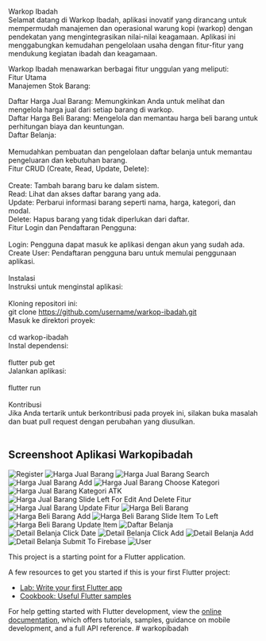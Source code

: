 Warkop Ibadah<br>
Selamat datang di Warkop Ibadah, aplikasi inovatif yang dirancang untuk mempermudah manajemen dan operasional warung kopi (warkop) dengan pendekatan yang mengintegrasikan nilai-nilai keagamaan. Aplikasi ini menggabungkan kemudahan pengelolaan usaha dengan fitur-fitur yang mendukung kegiatan ibadah dan keagamaan.<br>

Warkop Ibadah menawarkan berbagai fitur unggulan yang meliputi:<br>
Fitur Utama<br>
Manajemen Stok Barang:<br>

Daftar Harga Jual Barang: Memungkinkan Anda untuk melihat dan mengelola harga jual dari setiap barang di warkop.<br>
Daftar Harga Beli Barang: Mengelola dan memantau harga beli barang untuk perhitungan biaya dan keuntungan.<br>
Daftar Belanja:<br>
<br>
Memudahkan pembuatan dan pengelolaan daftar belanja untuk memantau pengeluaran dan kebutuhan barang.<br>
Fitur CRUD (Create, Read, Update, Delete):<br>
<br>
Create: Tambah barang baru ke dalam sistem.<br>
Read: Lihat dan akses daftar barang yang ada.<br>
Update: Perbarui informasi barang seperti nama, harga, kategori, dan modal.<br>
Delete: Hapus barang yang tidak diperlukan dari daftar.<br>
Fitur Login dan Pendaftaran Pengguna:<br>
<br>
Login: Pengguna dapat masuk ke aplikasi dengan akun yang sudah ada.<br>
Create User: Pendaftaran pengguna baru untuk memulai penggunaan aplikasi.<br>
<br>
Instalasi<br>
Instruksi untuk menginstal aplikasi:<br>
<br>
Kloning repositori ini:<br>
git clone https://github.com/username/warkop-ibadah.git<br>
Masuk ke direktori proyek:<br>
<br>
cd warkop-ibadah<br>
Instal dependensi:<br>
<br>
flutter pub get<br>
Jalankan aplikasi:<br>
<br>
flutter run<br>
<br>
Kontribusi<br>
Jika Anda tertarik untuk berkontribusi pada proyek ini, silakan buka masalah dan buat pull request dengan perubahan yang diusulkan.<br>
<br>
## Screenshoot Aplikasi Warkopibadah

![Register](https://github.com/ibnumalikmudzopar/warkopibadah/blob/main/lib/mockup/Register.jpg)
![Harga Jual Barang](https://github.com/ibnumalikmudzopar/warkopibadah/blob/main/lib/mockup/HargaJualBarang.jpg)
![Harga Jual Barang Search](https://github.com/ibnumalikmudzopar/warkopibadah/blob/main/lib/mockup/HargaJualBarangSearch.jpg)
![Harga Jual Barang Add](https://github.com/ibnumalikmudzopar/warkopibadah/blob/main/lib/mockup/HargaJualBarangAdd.jpg)
![Harga Jual Barang Choose Kategori](https://github.com/ibnumalikmudzopar/warkopibadah/blob/main/lib/mockup/HargaJualBarangChooseKategori.jpg)
![Harga Jual Barang Kategori ATK](https://github.com/ibnumalikmudzopar/warkopibadah/blob/main/lib/mockup/HargaJualBarangKategoriATK.jpg)
![Harga Jual Barang Slide Left For Edit And Delete Fitur](https://github.com/ibnumalikmudzopar/warkopibadah/blob/main/lib/mockup/HargaJualbarangSlideLeftForEditAndDeleteFitur.jpg)
![Harga Jual Barang Update Fitur](https://github.com/ibnumalikmudzopar/warkopibadah/blob/main/lib/mockup/HargaJualBarangUpdateFiture.jpg)
![Harga Beli Barang](https://github.com/ibnumalikmudzopar/warkopibadah/blob/main/lib/mockup/HargaBeliBarang.jpg)
![Harga Beli Barang Add](https://github.com/ibnumalikmudzopar/warkopibadah/blob/main/lib/mockup/HargaBeliBarangAdd.jpg)
![Harga Beli Barang Slide Item To Left](https://github.com/ibnumalikmudzopar/warkopibadah/blob/main/lib/mockup/HargaBeliBarangSlideItemToLeft.jpg)
![Harga Beli Barang Update Item](https://github.com/ibnumalikmudzopar/warkopibadah/blob/main/lib/mockup/HargaBeliBarangUpdateItem.jpg)
![Daftar Belanja](https://github.com/ibnumalikmudzopar/warkopibadah/blob/main/lib/mockup/DaftarBelanja.jpg)
![Detail Belanja Click Date](https://github.com/ibnumalikmudzopar/warkopibadah/blob/main/lib/mockup/DetailBelanjaClickDate.jpg)
![Detail Belanja Click Add](https://github.com/ibnumalikmudzopar/warkopibadah/blob/main/lib/mockup/DetailBelanjaClickAdd.jpg)
![Detail Belanja Add](https://github.com/ibnumalikmudzopar/warkopibadah/blob/main/lib/mockup/DetailBelanjaAddAdd.jpg)
![Detail Belanja Submit To Firebase](https://github.com/ibnumalikmudzopar/warkopibadah/blob/main/lib/mockup/DetailBelanjaSubmitToFirebase.jpg)
![User](https://github.com/ibnumalikmudzopar/warkopibadah/blob/main/lib/mockup/User.jpg)


















This project is a starting point for a Flutter application.

A few resources to get you started if this is your first Flutter project:

- [Lab: Write your first Flutter app](https://docs.flutter.dev/get-started/codelab)
- [Cookbook: Useful Flutter samples](https://docs.flutter.dev/cookbook)

For help getting started with Flutter development, view the
[online documentation](https://docs.flutter.dev/), which offers tutorials,
samples, guidance on mobile development, and a full API reference.
#   w a r k o p i b a d a h 
 
 
